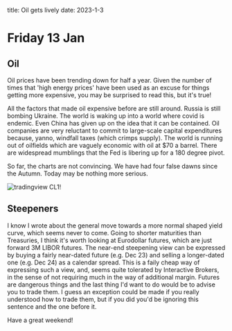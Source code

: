 title: Oil gets lively
date: 2023-1-3

# Friday 13 Jan
## Oil
Oil prices have been trending down for half a year.
Given the number of times that 'high energy prices' have been used as an
excuse for things getting more expensive, you may be surprised to read this, but it's true!

All the factors that made oil expensive before are still around.
Russia is still bombing Ukraine.
The world is waking up into a world where covid is endemic.
Even China has given up on the idea that it can be contained.
Oil companies are very reluctant to commit to large-scale capital expenditures 
because, yanno, windfall taxes (which crimps supply).
The world is running out of oilfields which are vaguely 
economic with oil at $70 a barrel.
There are widespread mumblings that the Fed is libering up for a 180 degree
pivot.

So far, the charts are not convincing. We have had four false dawns 
since the Autumn. Today may be nothing more serious.



![tradingview CL1!](https://www.tradingview.com/x/h98oAFo6/)

## Steepeners
I know I wrote about the general move towards a more normal shaped
yield curve, which seems never to come.
Going to shorter maturities than Treasuries, I think it's worth
looking at Eurodollar futures, which are just forward 3M LIBOR 
futures. 
The near-end steepening view can be expressed by buying a fairly 
near-dated future (e.g. Dec 23) and selling a longer-dated one (e.g. Dec 24) 
as a calendar spread.
This is a faily cheap way of expressing such a view, and, seems quite 
tolerated by Interactive Brokers, in the sense of not requiring much in the way
of additional margin. 
Futures are dangerous things and the last thing I'd want to do would be to 
advise you to trade them. 
I guess an exception could be made if you really understood how to trade them,
but if you did you'd be ignoring this sentence and the one before it.

Have a great weekend!
